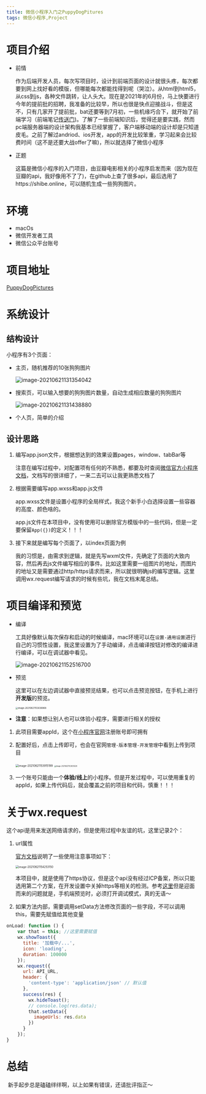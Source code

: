 ```yaml
---
title: 微信小程序入门之PuppyDogPitures
tags: 微信小程序,Project
---
```


# 项目介绍

- 前情

  作为后端开发人员，每次写项目时，设计到前端页面的设计就很头疼，每次都要到网上找好看的模版，但哪能每次都能找得到呢（哭泣）。从html到html5，从css到js，各种文件跳转，让人头大。现在是2021年的6月份，马上快要进行今年的提前批的招聘，我准备的比较早，所以也很是快点迎接战斗，但是这不，只有几家开了提前批，bat还要等到7月初，一些机缘巧合下，就开始了前端学习（前端笔记[传送门](https://jason-qianhao.github.io/_posts/2021-06-17-前端-学习笔记1/))。了解了一些前端知识后，觉得还是要实践，然而pc端服务器端的设计架构我基本已经掌握了，客户端移动端的设计却是只知道皮毛。之前了解过andriod、ios开发，app的开发比较笨重，学习起来会比较费时间（这不是还要大战offer了嘛)，所以就选择了微信小程序

- 正题

  这篇是微信小程序的入门项目，由豆瓣电影相关的小程序启发而来（因为现在豆瓣的api，我好像用不了了)，在github上查了很多api，最后选用了https://shibe.online，可以随机生成一些狗狗图片。




# 环境

- macOs
- 微信开发者工具
- 微信公众平台账号

# 项目地址

[PuppyDogPictures](https://github.com/Jason-QianHao/PuppyDogPictures)

# 系统设计

## 结构设计

 小程序有3个页面：

- 主页，随机推荐的10张狗狗图片

  ![image-20210621131354042](/../assets/%E5%BE%AE%E4%BF%A1%E5%B0%8F%E7%A8%8B%E5%BA%8F%E5%85%A5%E9%97%A8%E4%B9%8BPuppyDogPitures/image-20210621131354042.png)

- 搜索页，可以输入想要的狗狗图片数量，自动生成相应数量的狗狗图片

  ![image-20210621131438880](/../assets/%E5%BE%AE%E4%BF%A1%E5%B0%8F%E7%A8%8B%E5%BA%8F%E5%85%A5%E9%97%A8%E4%B9%8BPuppyDogPitures/image-20210621131438880.png)

- 个人页，简单的介绍

## 设计思路

1. 编写app.json文件，根据想达到的效果设置pages，window、tabBar等

   注意在编写过程中，对配置项有任何的不熟悉，都要及时查阅[微信官方小程序文档](https://developers.weixin.qq.com/miniprogram/dev/framework/)，文档写的很详细了，一来二去可以让我更熟悉文档了

2. 根据需要编写app.wxss和app.js文件

   app.wxss文件是设置小程序的全局样式，我这个新手小白选择设置一些容器的高度、颜色啥的。

   app.js文件在本项目中，没有使用可以删除官方模版中的一些代码，但是一定要保留`App({})`的定义！！！

3. 接下来就是编写每个页面了，以index页面为例

   我的习惯是，由需求到逻辑，就是先写wxml文件，先确定了页面的大致内容，然后再去js文件编写相应的事件。比如这里需要一组图片的地址，而图片的地址又是需要通过http/https请求而来，所以就很明确js的编写逻辑。这里调用wx.request编写请求的时候有些坑，我在文档末尾总结。

# 项目编译和预览

- 编译

  工具好像默认每次保存和启动的时候编译，mac环境可以在`设置-通用设置`进行自己的习惯性设置，我这里设置为了手动编译，点击编译按钮对修改的编译进行编译，可以在调试器中看见。

  ![image-20210621152516700](/../assets/%E5%BE%AE%E4%BF%A1%E5%B0%8F%E7%A8%8B%E5%BA%8F%E5%85%A5%E9%97%A8%E4%B9%8BPuppyDogPitures/image-20210621152516700.png)

- 预览

  这里可以在左边调试器中直接预览结果，也可以点击预览按钮，在手机上进行**开发版**的预览。

  <img src="/../assets/%E5%BE%AE%E4%BF%A1%E5%B0%8F%E7%A8%8B%E5%BA%8F%E5%85%A5%E9%97%A8%E4%B9%8BPuppyDogPitures/image-20210621153036868.png?height=" alt="image-20210621153036868" style="zoom:40%;" />

- **注意**：如果想让别人也可以体验小程序，需要进行相关的授权

1. 此项目需要appId，这个在[小程序官网](https://mp.weixin.qq.com/wxamp/devprofile/get_profile?token=1165682976&lang=zh_CN)注册账号即可拥有

2. 配置好后，点击上传即可，也会在官网`管理-版本管理-开发管理`中看到上传到项目

   <img src="/../assets/%E5%BE%AE%E4%BF%A1%E5%B0%8F%E7%A8%8B%E5%BA%8F%E5%85%A5%E9%97%A8%E4%B9%8BPuppyDogPitures/image-20210621153915199.png" alt="image-20210621153915199" style="zoom:50%;" />

   <img src="/../assets/%E5%BE%AE%E4%BF%A1%E5%B0%8F%E7%A8%8B%E5%BA%8F%E5%85%A5%E9%97%A8%E4%B9%8BPuppyDogPitures/image-20210621153835028.png" alt="image-20210621153835028" style="zoom:30%;" />

3. 一个账号只能由一个**体验/线上**的小程序。但是开发过程中，可以使用重复的appId，如果上传代码后，就会覆盖之前的项目和代码，慎重！！！

# 关于wx.request

​	这个api是用来发送网络请求的，但是使用过程中友谊的坑，这里记录2个：

1. url属性

   [官方文档](https://developers.weixin.qq.com/miniprogram/dev/framework/ability/network.html)说明了一些使用注意事项如下：

   <img src="/../assets/%E5%BE%AE%E4%BF%A1%E5%B0%8F%E7%A8%8B%E5%BA%8F%E5%85%A5%E9%97%A8%E4%B9%8BPuppyDogPitures/image-20210621154253150.png" alt="image-20210621154253150" style="zoom:50%;" />

   本项目中，就是使用了https协议，但是这个api没有经过ICP备案，所以只能选用第二个方案，在开发设置中关掉https等相关的检测。参考[这里](https://blog.csdn.net/qq_35132089/article/details/106372398)但是迎面而来的问题就是，手机端预览时，必须打开调试模式，真的无语～

2. 如果方法内部，需要调用setData方法修改页面的一些字段，不可以调用this，需要先赋值给其他变量

```javascript
onLoad: function () {
    var that = this; //这里需要赋值
    wx.showToast({ 
      title: '加载中/...',
      icon: 'loading',
      duration: 100000
    });
    wx.request({
      url: API_URL,
      header: {
        'content-type': 'application/json' // 默认值
      },
      success(res) {
        wx.hideToast();
        // console.log(res.data);
        that.setData({
          imageUrls: res.data
        })
      }
    });
}
```

# 总结

​	新手起步总是磕磕绊绊啊，以上如果有错误，还请批评指正～
